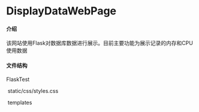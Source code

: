 # DisplayDataWebPage

#### 介绍
该网站使用Flask对数据库数据进行展示。目前主要功能为展示记录的内存和CPU使用数据

#### 文件结构
FlaskTest

​	static/css/styles.css 

​	templates

​		

